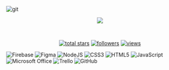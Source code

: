 

![git](https://user-images.githubusercontent.com/108840599/200469238-af8039ee-31a3-4f0f-9c6b-83f42851fa20.jpeg)


<!--<p align="center">
  <a href="https://github.com/LouArlo"><img src="https://user-images.githubusercontent.com/20955511/199138068-0a7b7b75-a024-4f00-803f-30a19c5d1b2d.png" alt="Lourdes Arellano" /></a>
</p>-->

<p align="center">
  <!-- Typing SVG by DenverCoder1 - https://github.com/DenverCoder1/readme-typing-svg -->
  <a href="https://github.com/LouArlo/readme"><img src="https://readme-typing-svg.demolab.com/?lines=Front-end Developer; Laboratoria´s student;Always%20learning%20new%20things&font=Fira%20Code&center=true&width=440&height=45&color=f75c7e&vCenter=true&size=22&pause=1000" /></a>
</p>

<!-- Social icons section -->
<br/>

<!-- Social badges section -->
<!-- Badges with custom icons - https://github.com/LouArlo -->
<!-- View counter - https://github.com/LouArlor -->
<p align="center">
 
  <a href="https://github.com/LouArlo">
    <img alt="total stars" title="Total stars on GitHub" src="https://custom-icon-badges.demolab.com/github/stars/LouArlo?color=55960c&style=for-the-badge&labelColor=488207&logo=star"/></a>
  <a href="https://github.com/LouArlo?tab=followers">
    <img alt="followers" title="Follow me on Github" src="https://custom-icon-badges.demolab.com/github/followers/LouArlo?color=236ad3&labelColor=1155ba&style=for-the-badge&logo=person-add&label=Follow&logoColor=white"/></a>
  <a href="https://github.com/LouArlo/Simple-View-Counter">
    <img alt="views" title="GitHub profile views" src="https://komarev.com/ghpvc/?username=LouArlo&style=for-the-badge&color=DFD947&labelColor=EEE517&logo=star/custom-icon-badges.demolab.com/github"/></a>
</p>

![Firebase](https://img.shields.io/badge/Firebase-039BE5?style=for-the-badge&logo=Firebase&logoColor=white)
![Figma](https://img.shields.io/badge/figma-%23F24E1E.svg?style=for-the-badge&logo=figma&logoColor=white)
![NodeJS](https://img.shields.io/badge/node.js-6DA55F?style=for-the-badge&logo=node.js&logoColor=white)
![CSS3](https://img.shields.io/badge/css3-%231572B6.svg?style=for-the-badge&logo=css3&logoColor=white)
![HTML5](https://img.shields.io/badge/html5-%23E34F26.svg?style=for-the-badge&logo=html5&logoColor=white)
![JavaScript](https://img.shields.io/badge/javascript-%23323330.svg?style=for-the-badge&logo=javascript&logoColor=%23F7DF1E)
![Microsoft Office](https://img.shields.io/badge/Microsoft_Office-D83B01?style=for-the-badge&logo=microsoft-office&logoColor=white)
![Trello](https://img.shields.io/badge/Trello-%23026AA7.svg?style=for-the-badge&logo=Trello&logoColor=white)
![GitHub](https://img.shields.io/badge/github-%23121011.svg?style=for-the-badge&logo=github&logoColor=white)
